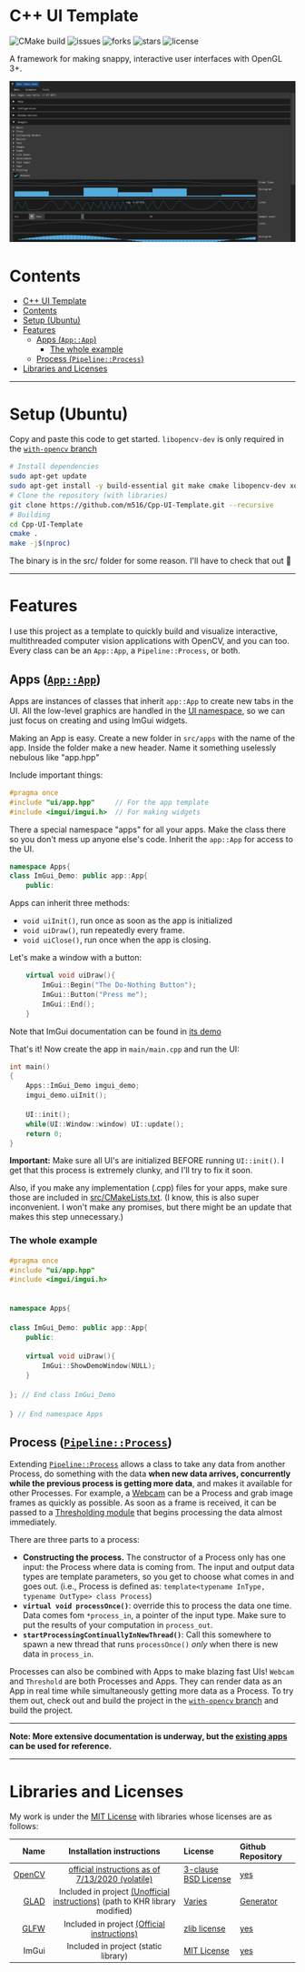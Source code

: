 # C++ UI Template
![CMake build](https://github.com/m516/Cpp-UI-Template/actions/workflows/cmake.yml/badge.svg)
![issues](https://img.shields.io/github/issues/m516/Cpp-UI-Template)
![forks](https://img.shields.io/github/forks/m516/Cpp-UI-Template)
![stars](https://img.shields.io/github/stars/m516/Cpp-UI-Template)
![license](https://img.shields.io/github/license/m516/Cpp-UI-Template)

A framework for making snappy, interactive user interfaces with OpenGL 3+. 

![Demonstration on Ubuntu WSL2](assets/docs/Screenshot-Ubuntu-WSL2.jpg)


# Contents
- [C++ UI Template](#c-ui-template)
- [Contents](#contents)
- [Setup (Ubuntu)](#setup-ubuntu)
- [Features](#features)
  - [Apps (`App::App`)](#apps-appapp)
    - [The whole example](#the-whole-example)
  - [Process (`Pipeline::Process`)](#process-pipelineprocess)
- [Libraries and Licenses](#libraries-and-licenses)


--------------------------

# Setup (Ubuntu)
Copy and paste this code to get started. `libopencv-dev` is only required in the [`with-opencv` branch](https://github.com/m516/Cpp-UI-Template/tree/with-opencv)

```sh
# Install dependencies
sudo apt-get update
sudo apt-get install -y build-essential git make cmake libopencv-dev xorg-dev
# Clone the repository (with libraries)
git clone https://github.com/m516/Cpp-UI-Template.git --recursive
# Building
cd Cpp-UI-Template
cmake .
make -j$(nproc)
```

The binary is in the src/ folder for some reason. I'll have to check that out 🤔

--------------------

# Features
I use this project as a template to quickly build and visualize interactive, multithreaded computer vision applications with OpenCV, and you can too. Every class can be an `App::App`, a `Pipeline::Process`, or both.

## Apps ([`App::App`](src/ui/app.hpp))
Apps are instances of classes that inherit `app::App` to create new tabs in the UI. All the low-level graphics are handled in the [UI namespace](src/ui/ui.hpp), so we can just focus on creating and using ImGui widgets.

Making an App is easy. Create a new folder in `src/apps` with the name of the app. Inside the folder make a new header. Name it something uselessly nebulous like "app.hpp"

Include important things:
```cpp
#pragma once
#include "ui/app.hpp"     // For the app template
#include <imgui/imgui.h>  // For making widgets
```

There a special namespace "apps" for all your apps. Make the class there so you don't mess up anyone else's code. Inherit  the `app::App` for access to the UI.
```cpp
namespace Apps{
class ImGui_Demo: public app::App{
    public:
```

Apps can inherit three methods: 
* `void uiInit()`, run once as soon as the app is initialized
* `void uiDraw()`, run repeatedly every frame.
* `void uiClose()`, run once when the app is closing.

Let's make a window with a button:
```cpp
    virtual void uiDraw(){
        ImGui::Begin("The Do-Nothing Button");
        ImGui::Button("Press me");
        ImGui::End();
    }
```
Note that ImGui documentation can be found in [its demo](https://github.com/m516/Cpp-UI-Template/blob/master/thirdparty/imgui/imgui_demo.cpp)

That's it! Now create the app in `main/main.cpp` and run the UI:
```cpp
int main()
{
    Apps::ImGui_Demo imgui_demo;
    imgui_demo.uiInit();

    UI::init();
    while(UI::Window::window) UI::update();
    return 0;
}
```
**Important:** Make sure all UI's are initialized BEFORE running `UI::init()`. I get that this process is extremely clunky, and I'll try to fix it soon.

Also, if you make any implementation (.cpp) files for your apps, make sure those are included in [src/CMakeLists.txt](src/CMakeLists.txt). (I know, this is also super inconvenient. I won't make any promises, but there might be an update that makes this step unnecessary.)

### The whole example
```cpp
#pragma once
#include "ui/app.hpp"
#include <imgui/imgui.h>


namespace Apps{

class ImGui_Demo: public app::App{
    public:

    virtual void uiDraw(){
        ImGui::ShowDemoWindow(NULL);
    }

}; // End class ImGui_Demo

} // End namespace Apps
```

## Process ([`Pipeline::Process`](src/utils/pipeline.hpp))
Extending [`Pipeline::Process`](src/utils/pipeline.hpp) allows a class to take any data from another Process, do something with the data **when new data arrives, concurrently while the previous process is getting more data**, and makes it available for other Processes. For example, a [Webcam](https://github.com/m516/Cpp-UI-Template/tree/with-opencv/src/apps/Webcam) can be a Process and grab image frames as quickly as possible. As soon as a frame is received, it can be passed to a [Thresholding module](https://github.com/m516/Cpp-UI-Template/tree/with-opencv/src/apps/Thresholding) that begins processing the data almost immediately.


There are three parts to a process:
  * **Constructing the process.** The constructor of a Process only has one input: the Process where data is coming from. The input and output data types are template parameters, so you get to choose what comes in and goes out. (i.e., Process is defined as: `template<typename InType, typename OutType> class Process`)
  * **`virtual void processOnce()`**: override this to process the data one time. Data comes fom `*process_in`, a pointer of the input type. Make sure to put the results of your computation in `process_out`.
  * **`startProcessingContinuallyInNewThread()`**: Call this somewhere to spawn a new thread that runs `processOnce()` *only* when there is new data in `process_in`.

Processes can also be combined with Apps to make blazing fast UIs! `Webcam` and `Threshold` are both Processes and Apps. They can render data as an App in real time while simultaneously getting more data as a Process. To try them out, check out and build the project in the [`with-opencv` branch](https://github.com/m516/Cpp-UI-Template/tree/with-opencv) and build the project.



----------------
**Note: More extensive documentation is underway, but the [existing apps](https://github.com/m516/Cpp-UI-Template/tree/with-opencv/src/apps) can be used for reference.** 

----------------

# Libraries and Licenses
My work is under the [MIT License](https://github.com/m516/Cpp-UI-Template/blob/with-opencv/LICENSE) with libraries whose licenses are as follows:


|                           Name |                                                         Installation instructions                                                         | License                                                                            | Github Repository                            |
| -----------------------------: | :---------------------------------------------------------------------------------------------------------------------------------------: | :--------------------------------------------------------------------------------- | :------------------------------------------- |
|  [OpenCV](https://opencv.org/) |   [official instructions as of 7/13/2020 (volatile)](https://docs.opencv.org/master/df/d65/tutorial_table_of_content_introduction.html)   | [3-clause BSD License](https://opencv.org/license/)                                | [yes](https://github.com/opencv/opencv)      |
| [GLAD](https://glad.dav1d.de/) | Included in project [(Unofficial instructions)](https://learnopengl.com/Getting-started/Creating-a-window) (path to KHR library modified) | [Varies](https://github.com/Dav1dde/glad#whats-the-license-of-glad-generated-code) | [Generator](https://github.com/Dav1dde/glad) |
|  [GLFW](https://www.glfw.org/) |                        Included in project [(Official instructions)](https://github.com/glfw/glfw#compiling-glfw)                         | [zlib license](extern/glfw/LICENSE)                                                | [yes](https://github.com/glfw/glfw)          |
|                          ImGui |                                                   Included in project (static library)                                                    | [MIT License](extern/imgui/LICENSE)                                                | [yes](https://github.com/ocornut/imgui)      |


